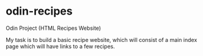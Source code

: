 # odin-recipes

Odin Project (HTML Recipes Website)

My task is to build a basic recipe website, which will consist of a
main index page which will have links to a few recipes.
